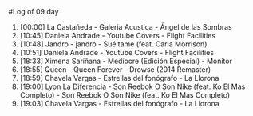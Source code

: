 #Log of 09 day

1. [00:00] La Castañeda - Galeria Acustica - Ángel de las Sombras
1. [10:45] Daniela Andrade - Youtube Covers - Flight Facilities
1. [10:48] Jandro - jandro - Suéltame (feat. Carla Morrison)
1. [10:51] Daniela Andrade - Youtube Covers - Flight Facilities
1. [18:33] Ximena Sariñana - Mediocre (Edición Especial) - Monitor
1. [18:55] Queen - Queen Forever - Drowse (2014 Remaster)
1. [18:59] Chavela Vargas - Estrellas del fonógrafo - La Llorona
1. [19:00] Lyon La Diferencia - Son Reebok O Son Nike (feat. Ko El Mas Completo) - Son Reebok O Son Nike (feat. Ko El Mas Completo)
1. [19:03] Chavela Vargas - Estrellas del fonógrafo - La Llorona

